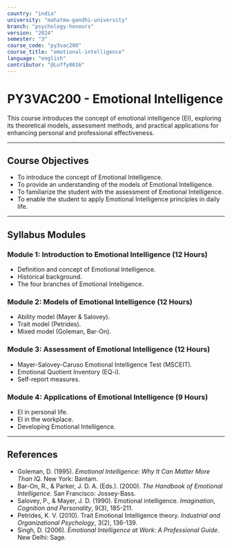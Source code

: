```yaml
---
country: "india"
university: "mahatma-gandhi-university"
branch: "psychology-honours"
version: "2024"
semester: "3"
course_code: "py3vac200"
course_title: "emotional-intelligence"
language: "english"
contributor: "@Luffy0016"
---
```

# PY3VAC200 - Emotional Intelligence

This course introduces the concept of emotional intelligence (EI), exploring its theoretical models, assessment methods, and practical applications for enhancing personal and professional effectiveness.

---
## Course Objectives

* To introduce the concept of Emotional Intelligence.
* To provide an understanding of the models of Emotional Intelligence.
* To familiarize the student with the assessment of Emotional Intelligence.
* To enable the student to apply Emotional Intelligence principles in daily life.

---
## Syllabus Modules

### Module 1: Introduction to Emotional Intelligence (12 Hours)
* Definition and concept of Emotional Intelligence.
* Historical background.
* The four branches of Emotional Intelligence.

### Module 2: Models of Emotional Intelligence (12 Hours)
* Ability model (Mayer & Salovey).
* Trait model (Petrides).
* Mixed model (Goleman, Bar-On).

### Module 3: Assessment of Emotional Intelligence (12 Hours)
* Mayer-Salovey-Caruso Emotional Intelligence Test (MSCEIT).
* Emotional Quotient Inventory (EQ-i).
* Self-report measures.

### Module 4: Applications of Emotional Intelligence (9 Hours)
* EI in personal life.
* EI in the workplace.
* Developing Emotional Intelligence.

---
## References
* Goleman, D. (1995). *Emotional Intelligence: Why It Can Matter More Than IQ*. New York: Bantam.
* Bar-On, R., & Parker, J. D. A. (Eds.). (2000). *The Handbook of Emotional Intelligence*. San Francisco: Jossey-Bass.
* Salovey, P., & Mayer, J. D. (1990). Emotional intelligence. *Imagination, Cognition and Personality*, 9(3), 185-211.
* Petrides, K. V. (2010). Trait Emotional Intelligence theory. *Industrial and Organizational Psychology*, 3(2), 136-139.
* Singh, D. (2006). *Emotional Intelligence at Work: A Professional Guide*. New Delhi: Sage.